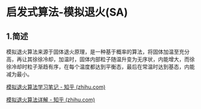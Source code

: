 # 启发式算法-模拟退火(SA)


## 1.简述

模拟退火算法来源于固体退火原理，是一种基于概率的算法，将固体加温至充分高，再让其徐徐冷却，加温时，固体内部粒子随温升变为无序状，内能增大，而徐徐冷却时粒子渐趋有序，在每个温度都达到平衡态，最后在常温时达到基态，内能减为最小。 

[模拟退火算法学习笔记 - 知乎 (zhihu.com)](https://zhuanlan.zhihu.com/p/33184423)

[模拟退火算法详解 - 知乎 (zhihu.com)](https://zhuanlan.zhihu.com/p/266874840)
